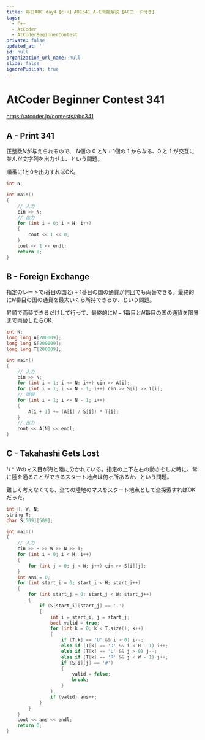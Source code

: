```yaml
---
title: 毎日ABC day4【c++】ABC341 A-E問題解説【ACコード付き】
tags:
  - C++
  - AtCoder
  - AtCoderBeginnerContest
private: false
updated_at: ''
id: null
organization_url_name: null
slide: false
ignorePublish: true
---
```

# AtCoder Beginner Contest 341

https://atcoder.jp/contests/abc341

## A - Print 341
正整数$N$が与えられるので、 $N$個の 0 と$N+1$個の 1 からなる、0 と 1 が交互に並んだ文字列を出力せよ、という問題。

順番に1と0を出力すればOK。

```cpp
int N;

int main()
{
	// 入力
	cin >> N;
	// 出力
	for (int i = 0; i < N; i++)
	{
		cout << 1 << 0;
	}
	cout << 1 << endl;
	return 0;
}
```

## B - Foreign Exchange

指定のレートで$i$番目の国と$i+1$番目の国の通貨が何回でも両替できる。最終的に$N$番目の国の通貨を最大いくら所持できるか、という問題。

昇順で両替できるだけして行って、最終的に$N-1$番目と$N$番目の国の通貨を限界まで両替したらOK.

```cpp
int N;
long long A[200009];
long long S[200009];
long long T[200009];

int main()
{
	// 入力
	cin >> N;
	for (int i = 1; i <= N; i++) cin >> A[i];
	for (int i = 1; i <= N - 1; i++) cin >> S[i] >> T[i];
	// 両替
	for (int i = 1; i <= N - 1; i++)
	{
		A[i + 1] += (A[i] / S[i]) * T[i]; 
	}
	// 出力
	cout << A[N] << endl;
}
```

## C - Takahashi Gets Lost
$H * W$のマス目が海と陸に分かれている。指定の上下左右の動きをした時に、常に陸を通ることができるスタート地点は何ヶ所あるか、という問題。

難しく考えなくても、全ての陸地のマスをスタート地点として全探索すればOKだった。

```cpp
int H, W, N;
string T;
char S[509][509];

int main()
{
    // 入力
    cin >> H >> W >> N >> T;
    for (int i = 0; i < H; i++)
    {
        for (int j = 0; j < W; j++) cin >> S[i][j];
    }
    int ans = 0;
    for (int start_i = 0; start_i < H; start_i++)
    {
        for (int start_j = 0; start_j < W; start_j++)
        {
            if (S[start_i][start_j] == '.')
            {
                int i = start_i, j = start_j;
                bool valid = true;
                for (int k = 0; k < T.size(); k++)
                {
                    if (T[k] == 'U' && i > 0) i--;
                    else if (T[k] == 'D' && i < H - 1) i++;
                    else if (T[k] == 'L' && j > 0) j--;
                    else if (T[k] == 'R' && j < W - 1) j++;
                    if (S[i][j] == '#')
                    {
                        valid = false;
                        break;
                    }
                }
                if (valid) ans++;
            }
        }
    }
    cout << ans << endl;
    return 0;
}
```
